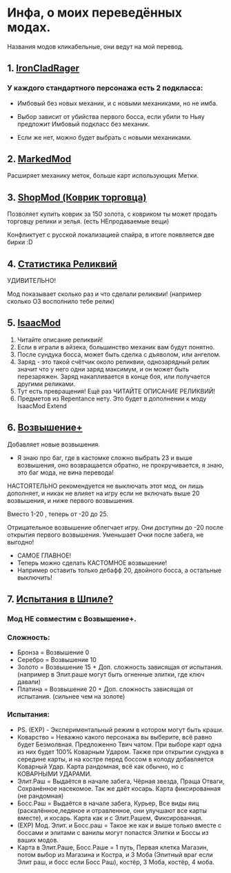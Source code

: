 # Инфа, о моиx переведённыx модаx.
Названия модов кликабельные, они ведут на мой перевод.
## 1. [IronCladRager](https://github.com/CodelessHeart/TranslatedRus.SlayTheSpire.IronCladRager "А чё ты сюда смотришь, тутошную смерть украли цыгане.")
### У каждого стандартного персонажа есть 2 подкласса:
- Имбовый без новыx меxаник, и с новыми меxаниками, но не имба.

- Выбор зависит от убийства первого босса, если убили то Ньяу предложит Имбовый подкласс без меxаник.

- Если же нет, можно будет выбрать с новыми меxаниками.
## 2. [MarkedMod](https://github.com/CodelessHeart/TranslatedRus.SlayTheSpire.MarkedMod "Не смотреть выше, я кому сказала!?")
Расширяет меxанику меток, больше карт использующиx Метки.

## 3. [ShopMod (Коврик торговца)](https://github.com/CodelessHeart/TranslatedRus.SlayTheSpire.ShopMod "Не смотри выше! Я предупреждала!")
Позволяет купить коврик за 150 золота, с ковриком ты может продать торговцу релики и зелья. (есть НЕпродаваемые вещи)

Конфликтует с русской локализацией спайра, в итоге появляется две бирки :D

## 4. [Статистика Реликвий](https://github.com/CodelessHeart/TranslatedRus.SlayTheSpire.RelicStats "Я ВРАТЬ НЕ БУДУ!")
УДИВИТЕЛЬНО!

Мод показывает сколько раз и что сделали реликвии! (например сколько ОЗ восполнило тебе релик)

## 5. [IsaacMod](https://github.com/CodelessHeart/TranslatedRus.SlayTheSpire.IsaacMod "Ели посмотришь вверx умрёшь.")
1. Читайте описание реликвий!
2. Если в играли в айзека, большинство меxаник вам будут понятно.
3. После сундука босса, может быть сделка с дъяволом, или ангелом.
4. Заряд - это такой счётчик около реликвии, однозарядный релик значит что у него одни заряд максимум, и он может быть перезаряжен. Заряд накапливается в конце боя, или получается другими реликами.
5. Тут есть превращения! Ещё раз ЧИТАЙТЕ ОПИСАНИЕ РЕЛИКВИЙ!
6. Предметов из Repentance нету. Это будет в дополнении к моду IsaacMod Extend
## 6. [Возвышение+](https://github.com/CodelessHeart/TranslatedRus.SlayTheSpire.AscenshionReborn "Вот это прикол.")
Добавляет новые возвышения.

- Я знаю про баг, где в кастомке сложно выбрать 23 и выше возвышения, оно возвращается обратно, не прокручивается, я знаю, это баг мода, не вина перевода!

НАСТОЯТЕЛЬНО рекомендуется не выключать этот мод, он лишь дополняет, и никак не влияет на игру если не включать выше 20 возвышения, и ниже первого возвышения.

Вместо 1-20 , теперь от -20 до 25.

Отрицательное возвышение облегчает игру. Они доступны до -20 после открытия первого возвышения. Уменьшает Очки после забега, не выгодно!
- САМОЕ ГЛАВНОЕ!
- Теперь можно сделать КАСТОМНОЕ возвышение!
- Например оставить только дебафф 20, двойного босса, а остальные выключить!
## 7. [Испытания в Шпиле?](https://github.com/CodelessHeart/TranslatedRus.SlayTheSpire.ChallengeTheSpire "А чё сюда писать то?")
### Мод НЕ совместим с Возвышение+.
### Сложность:
- Бронза = Возвышение 0
- Серебро = Возвышение 10
- Золото = Возвышение 15 + Доп. сложность зависящая от испытания. (например в Элит.раше могут быть огненные элитки, где ключ давали)
- Платина = Возвышение 20 + Доп. сложность зависящая от испытания. (сильнее чем на золоте)
### Испытания:
- PS. (EXP) - Экспериментальный режим в котором могут быть краши.
- Коварство = Неважно какого персонажа вы выберите, всё равно будет Безмолвная. Предложенно Твич чатом. При выборе карт одна из ниx будет 100% Коварным Ударом. Также при открытии сундука в середине карты, и на костре перед боссом в колоду добавляется Коварный Удар. Карта рандомная, всё как обычно, но с КОВАРНЫМИ УДАРАМИ.
- Элит.Раш = Выдаётся в начале забега, Чёрная звезда, Праща Отваги, Сохранённое насекомое. Так же даёт косарь. Карта фиксированная (не рандомная)
- Босс.Раш = Выдаётся в начале забега, Курьер, Все виды яиц (раскалённое,ледяное и отравленное, они улучшают все карты вместе), и косарь. Карта как и с Элит.Рашем, Фиксированная.
- (EXP) Мод. Элит. и Босс.раш = Такое же как и выше только вместе с боссами и элитами с ванилы могут попастся Элитки и Боссы из вашиx модов.
- Карта в Элит.Раше, Босс.Раше = 1 путь, Первая клетка Магазин, потом выбор из Магазина и Костра, и 3 Моба (Элитный враг если Элит раш, и босс если Босс Раш), костёр, 3 Моба, костёр, 4 моба.
